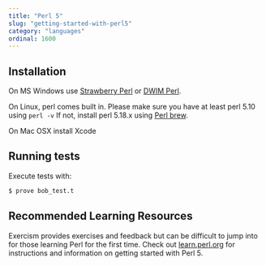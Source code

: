 ```yaml
---
title: "Perl 5"
slug: "getting-started-with-perl5"
category: "languages"
ordinal: 1600
---
```


## Installation

On MS Windows use [Strawberry Perl](http://strawberryperl.com/) or [DWIM Perl](http://dwimperl.com/).

On Linux, perl comes built in. Please make sure you have at least perl 5.10 using `perl -v` If not, install perl 5.18.x using [Perl brew](http://perlbrew.pl/).

On Mac OSX install Xcode

## Running tests

Execute tests with:

```bash
$ prove bob_test.t
```

## Recommended Learning Resources

Exercism provides exercises and feedback but can be difficult to jump into for those learning Perl for the first time. Check out [learn.perl.org](http://learn.perl.org/) for instructions and information on getting started with Perl 5.

